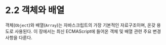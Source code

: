 # 2.2 객체와 배열

객체\(`Object`\)와 배열\(`Array`\)는 자바스크립트의 가장 기본적인 자료구조이며, 온갖 용도로 사용된다. 이 장에서는 최신 ECMAScript에 들어온 객체 및 배열 관련 주요 변경사항을 다룬다.

